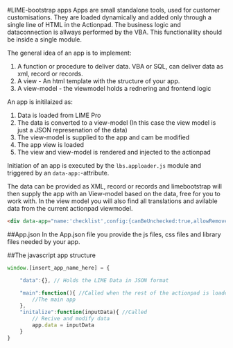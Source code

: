 #LIME-bootstrap apps
Apps are small standalone tools, used for customer customisations. They are loaded dynamically and added only through a single line of HTML in the Actionpad. The business logic and dataconnection is allways performed by the VBA. This functionallity should be inside a single module. 

The general idea of an app is to implement:
1.	A function or procedure to deliver data. VBA or SQL, can deliver data as xml, record or records.
2.	A view - An html template with the structure of your app.
3.	A view-model - the viewmodel holds a rednering and frontend logic

An app is initilaized as:
1.	Data is loaded from LIME Pro
2.	The data is converted to a view-model (In this case the view model is just a JSON represenation of the data)
3.	The view-model is supplied to the app and cam be modified
4.	The app view is loaded
5.	The view and view-model is rendered and injected to the actionpad 

Initiation of an app is executed by the `lbs.apploader.js` module and triggered by an `data-app:`-attribute.

The data can be provided as XML, record or records and limebootstrap will then supply the app with an View-model based on the data, free for you to work with. In the view model you will also find all translations and avilable data from the current actionpad viewmodel.   

```html
<div data-app="name:'checklist',config:{canBeUnchecked:true,allowRemove:true, canAddTask:true}} " ></div>
```

##App.json
In the App.json file you provide the js files, css files and library files needed by your app.   




##The javascript app structure
	
```javascript
window.[insert_app_name_here] = {

	"data":{}, // Holds the LIME Data in JSON format

	"main":function(){ //Called when the rest of the actionpad is loaded
		//The main app
	},
	"initalize":function(inputData){ //Called 
		// Recive and modify data
		app.data = inputData
	}
}

```
